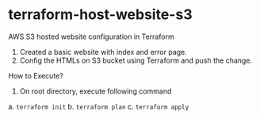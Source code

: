 # terraform-host-website-s3
AWS S3 hosted website configuration in Terraform

1. Created a basic website with index and error page.
2. Config the HTMLs on S3 bucket using Terraform and push the change.

How to Execute?
1. On root directory, execute following command

  a. `terraform init`
  b. `terraform plan`
  c. `terraform apply`
